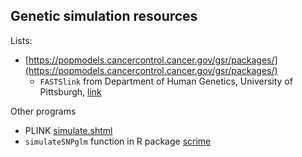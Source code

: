 ## Genetic simulation resources

Lists:

* [https://popmodels.cancercontrol.cancer.gov/gsr/packages/](https://popmodels.cancercontrol.cancer.gov/gsr/packages/)
  * `FASTSlink` from Department of Human Genetics, University of Pittsburgh, [link](https://watson.hgen.pitt.edu/register/soft_doc.html)

Other programs

* PLINK [simulate.shtml](http://pngu.mgh.harvard.edu/~purcell/plink/simulate.shtml)
* `simulateSNPglm` function in R package [scrime](http://artax.karlin.mff.cuni.cz/r-help/library/scrime/html/simulateSNPglm.html)
